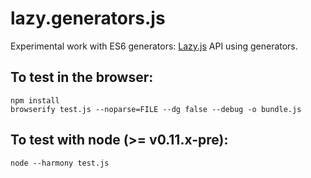 lazy.generators.js
==================

Experimental work with ES6 generators: [Lazy.js](https://github.com/dtao/lazy.js) API using generators.

To test in the browser:
-----------------------

    npm install
    browserify test.js --noparse=FILE --dg false --debug -o bundle.js

To test with node (>= v0.11.x-pre):
-----------------------------------

    node --harmony test.js